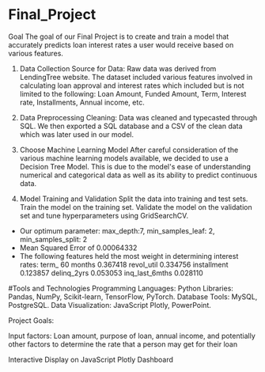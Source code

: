 # Final_Project

Goal
The goal of our Final Project is to create and train a model that accurately predicts loan interest rates a user would receive based on various features.

1. Data Collection
Source for Data:
Raw data was derived from LendingTree website.
The dataset included various features involved in calculating loan approval and interest rates which included but is not limited to the following:
Loan Amount, Funded Amount, Term, Interest rate, Installments, Annual income, etc.

2. Data Preprocessing
Cleaning: Data was cleaned and typecasted through SQL. We then exported a SQL database and a CSV of the clean data which was later used in our model.


3. Choose Machine Learning Model
After careful consideration of the various machine learning models available, we decided to use a Decision Tree Model.
This is due to the model's ease of understanding numerical and categorical data as well as its ability to predict continuous data.



5. Model Training and Validation
Split the data into training and test sets.
Train the model on the training set.
Validate the model on the validation set and tune hyperparameters using GridSearchCV.
  * Our optimum parameter: max_depth:7, min_samples_leaf: 2, min_samples_split: 2
  * Mean Squared Error of 0.00064332
  * The following features held the most weight in determining interest rates:
term_ 60 months                    0.367418
revol_util                         0.334756
installment                        0.123857
delinq_2yrs                        0.053053
inq_last_6mths                     0.028110

#Tools and Technologies
Programming Languages: Python
Libraries: Pandas, NumPy, Scikit-learn, TensorFlow, PyTorch.
Database Tools: MySQL, PostgreSQL.
Data Visualization: JavaScript Plotly, PowerPoint.



Project Goals:

Input factors: Loan amount, purpose of loan, annual income, and potentially other factors to determine the rate that a person may get for their loan

Interactive Display on JavaScript Plotly Dashboard
